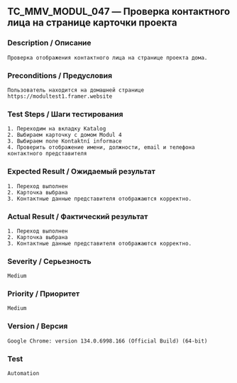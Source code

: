 ## TC_MMV_MODUL_047 — Проверка контактного лица на странице карточки проекта

### Description / Описание
    Проверка отображения контактного лица на странице проекта дома.

### Preconditions / Предусловия
    Пользователь находится на домашней странице https://modultest1.framer.website

### Test Steps / Шаги тестирования
    1. Переходим на вкладку Katalog
    2. Выбираем карточку с домом Modul 4
    3. Выбираем поле Kontaktní informace
    4. Проверить отображение имени, должности, email и телефона контактного представителя

### Expected Result / Ожидаемый результат
    1. Переход выполнен
    2. Карточка выбрана  
    3. Контактные данные представителя отображаются корректно.

### Actual Result / Фактический результат
    1. Переход выполнен
    2. Карточка выбрана  
    3. Контактные данные представителя отображаются корректно.

### Severity / Серьезность
    Medium

### Priority / Приоритет
    Medium

### Version / Версия
    Google Chrome: version 134.0.6998.166 (Official Build) (64-bit)

### Test
    Automation